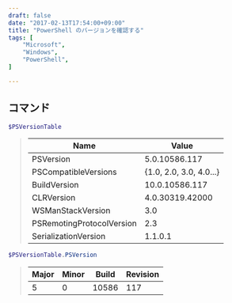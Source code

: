 ```yaml
---
draft: false
date: "2017-02-13T17:54:00+09:00"
title: "PowerShell のバージョンを確認する"
tags: [
    "Microsoft",
    "Windows",
    "PowerShell",
]

---
```


## コマンド

```PowerShell
$PSVersionTable
```

> |Name                           |Value|
> |----                           |-----|
> |PSVersion                      |5.0.10586.117|
> |PSCompatibleVersions           |{1.0, 2.0, 3.0, 4.0...}|
> |BuildVersion                   |10.0.10586.117|
> |CLRVersion                     |4.0.30319.42000|
> |WSManStackVersion              |3.0|
> |PSRemotingProtocolVersion      |2.3|
> |SerializationVersion           |1.1.0.1|


```PowerShell
$PSVersionTable.PSVersion
```

> |Major  |Minor  |Build  |Revision|
> |-----  |-----  |-----  |--------|
> |5      |0      |10586  |117|
